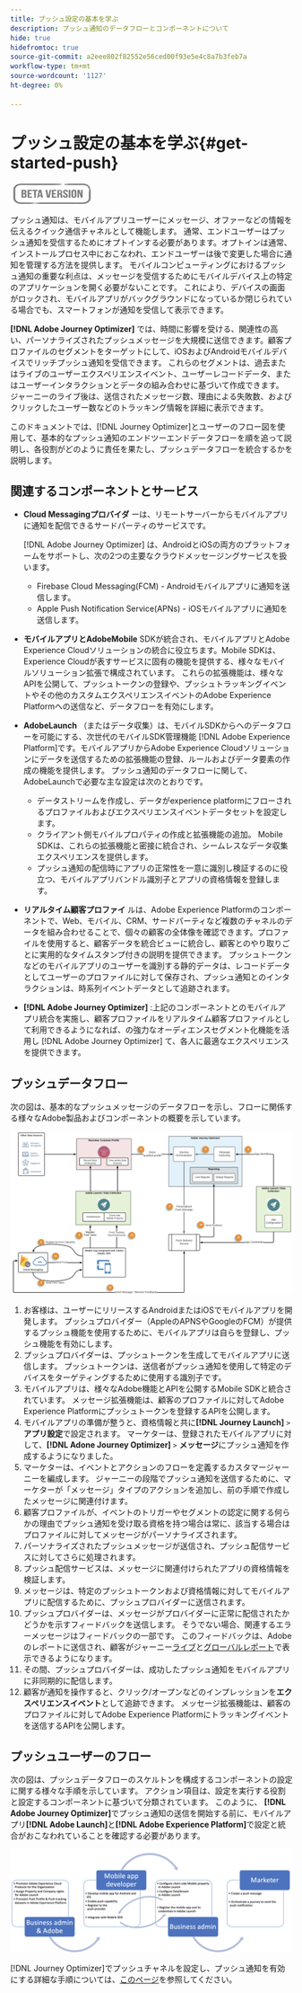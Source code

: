 ```yaml
---
title: プッシュ設定の基本を学ぶ
description: プッシュ通知のデータフローとコンポーネントについて
hide: true
hidefromtoc: true
source-git-commit: a2eee802f82552e56ced00f93e5e4c8a7b3feb7a
workflow-type: tm+mt
source-wordcount: '1127'
ht-degree: 0%

---
```


# プッシュ設定の基本を学ぶ{#get-started-push}

![](assets/do-not-localize/badge.png)

プッシュ通知は、モバイルアプリユーザーにメッセージ、オファーなどの情報を伝えるクイック通信チャネルとして機能します。 通常、エンドユーザーはプッシュ通知を受信するためにオプトインする必要があります。オプトインは通常、インストールプロセス中におこなわれ、エンドユーザーは後で変更した場合に通知を管理する方法を提供します。 モバイルコンピューティングにおけるプッシュ通知の重要な利点は、メッセージを受信するためにモバイルデバイス上の特定のアプリケーションを開く必要がないことです。 これにより、デバイスの画面がロックされ、モバイルアプリがバックグラウンドになっているか閉じられている場合でも、スマートフォンが通知を受信して表示できます。

**[!DNL Adobe Journey Optimizer]**  では、時間に影響を受ける、関連性の高い、パーソナライズされたプッシュメッセージを大規模に送信できます。顧客プロファイルのセグメントをターゲットにして、iOSおよびAndroidモバイルデバイスでリッチプッシュ通知を受信できます。 これらのセグメントは、過去またはライブのユーザーエクスペリエンスイベント、ユーザーレコードデータ、またはユーザーインタラクションとデータの組み合わせに基づいて作成できます。 ジャーニーのライブ後は、送信されたメッセージ数、理由による失敗数、およびクリックしたユーザー数などのトラッキング情報を詳細に表示できます。

このドキュメントでは、[!DNL Journey Optimizer]とユーザーのフロー図を使用して、基本的なプッシュ通知のエンドツーエンドデータフローを順を追って説明し、各役割がどのように責任を果たし、プッシュデータフローを統合するかを説明します。


## 関連するコンポーネントとサービス

* **Cloud Messagingプロバイダ** ーは、リモートサーバーからモバイルアプリに通知を配信できるサードパーティのサービスです。

   [!DNL Adobe Journey Optimizer]  は、AndroidとiOSの両方のプラットフォームをサポートし、次の2つの主要なクラウドメッセージングサービスを扱います。
   * Firebase Cloud Messaging(FCM) - Androidモバイルアプリに通知を送信します。
   * Apple Push Notification Service(APNs) - iOSモバイルアプリに通知を送信します。

* **モバイルアプリとAdobeMobile** SDKが統合され、モバイルアプリとAdobe Experience Cloudソリューションの統合に役立ちます。Mobile SDKは、Experience Cloudが表すサービスに固有の機能を提供する、様々なモバイルソリューション拡張で構成されています。 これらの拡張機能は、様々なAPIを公開して、プッシュトークンの登録や、プッシュトラッキングイベントやその他のカスタムエクスペリエンスイベントのAdobe Experience Platformへの送信など、データフローを有効にします。

* **AdobeLaunch** （またはデータ収集）は、モバイルSDKからへのデータフローを可能にする、次世代のモバイルSDK管理機能 [!DNL Adobe Experience Platform]です。モバイルアプリからAdobe Experience Cloudソリューションにデータを送信するための拡張機能の登録、ルールおよびデータ要素の作成の機能を提供します。 プッシュ通知のデータフローに関して、AdobeLaunchで必要な主な設定は次のとおりです。

   * データストリームを作成し、データがexperience platformにフローされるプロファイルおよびエクスペリエンスイベントデータセットを設定します。
   * クライアント側モバイルプロパティの作成と拡張機能の追加。 Mobile SDKは、これらの拡張機能と密接に統合され、シームレスなデータ収集エクスペリエンスを提供します。
   * プッシュ通知の配信時にアプリの正常性を一意に識別し検証するのに役立つ、モバイルアプリバンドル識別子とアプリの資格情報を登録します。

* **リアルタイム顧客プロファイ** ルは、Adobe Experience Platformのコンポーネントで、Web、モバイル、CRM、サードパーティなど複数のチャネルのデータを組み合わせることで、個々の顧客の全体像を確認できます。プロファイルを使用すると、顧客データを統合ビューに統合し、顧客とのやり取りごとに実用的なタイムスタンプ付きの説明を提供できます。 プッシュトークンなどのモバイルアプリのユーザーを識別する静的データは、レコードデータとしてユーザーのプロファイルに対して保存され、プッシュ通知とのインタラクションは、時系列イベントデータとして追跡されます。

* **[!DNL Adobe Journey Optimizer]** :上記のコンポーネントとのモバイルアプリ統合を実施し、顧客プロファイルをリアルタイム顧客プロファイルとして利用できるようになれば、の強力なオーディエンスセグメント化機能を活用し [!DNL Adobe Journey Optimizer]  て、各人に最適なエクスペリエンスを提供できます。


## プッシュデータフロー

次の図は、基本的なプッシュメッセージのデータフローを示し、フローに関係する様々なAdobe製品およびコンポーネントの概要を示しています。

![](assets/push-flow.png)


1. お客様は、ユーザーにリリースするAndroidまたはiOSでモバイルアプリを開発します。 プッシュプロバイダー（AppleのAPNSやGoogleのFCM）が提供するプッシュ機能を使用するために、モバイルアプリは自らを登録し、プッシュ機能を有効にします。
1. プッシュプロバイダーは、プッシュトークンを生成してモバイルアプリに送信します。 プッシュトークンは、送信者がプッシュ通知を使用して特定のデバイスをターゲティングするために使用する識別子です。
1. モバイルアプリは、様々なAdobe機能とAPIを公開するMobile SDKと統合されています。 メッセージ拡張機能は、顧客のプロファイルに対してAdobe Experience Platformにプッシュトークンを登録するAPIを公開します。
1. モバイルアプリの準備が整うと、資格情報と共に&#x200B;**[!DNL Journey Launch]** `>` **アプリ設定**で設定されます。
マーケターは、登録されたモバイルアプリに対して、**[!DNL Adone Journey Optimizer]** `>` **メッセージ**&#x200B;にプッシュ通知を作成するようになりました。
1. マーケターは、イベントとアクションのフローを定義するカスタマージャーニーを編成します。 ジャーニーの段階でプッシュ通知を送信するために、マーケターが「メッセージ」タイプのアクションを追加し、前の手順で作成したメッセージに関連付けます。
1. 顧客プロファイルが、イベントのトリガーやセグメントの認定に関する何らかの理由でプッシュ通知を受け取る資格を持つ場合は常に、該当する場合はプロファイルに対してメッセージがパーソナライズされます。
1. パーソナライズされたプッシュメッセージが送信され、プッシュ配信サービスに対してさらに処理されます。
1. プッシュ配信サービスは、メッセージに関連付けられたアプリの資格情報を検証します。
1. メッセージは、特定のプッシュトークンおよび資格情報に対してモバイルアプリに配信するために、プッシュプロバイダーに送信されます。
1. プッシュプロバイダーは、メッセージがプロバイダーに正常に配信されたかどうかを示すフィードバックを送信します。 そうでない場合、関連するエラーメッセージはフィードバックの一部です。 このフィードバックは、Adobeのレポートに送信され、顧客がジャーニー[ライブ](reports/live-report.md)と[グローバルレポート](reports/global-report.md)で表示できるようになります。
1. その間、プッシュプロバイダーは、成功したプッシュ通知をモバイルアプリに非同期的に配信します。
1. 顧客が通知を操作すると、クリック/オープンなどのインプレッションを&#x200B;**エクスペリエンスイベント**&#x200B;として追跡できます。 メッセージ拡張機能は、顧客のプロファイルに対してAdobe Experience Platformにトラッキングイベントを送信するAPIを公開します。

## プッシュユーザーのフロー

次の図は、プッシュデータフローのスケルトンを構成するコンポーネントの設定に関する様々な手順を示しています。 アクション項目は、設定を実行する役割と設定するコンポーネントに基づいて分類されています。 このように、 **[!DNL Adobe Journey Optimizer]**&#x200B;でプッシュ通知の送信を開始する前に、モバイルアプリ&#x200B;**[!DNL Adobe Launch]**&#x200B;と&#x200B;**[!DNL Adobe Experience Platform]**&#x200B;で設定と統合がおこなわれていることを確認する必要があります。

![](assets/user-flow.png)

[!DNL Journey Optimizer]でプッシュチャネルを設定し、プッシュ通知を有効にする詳細な手順については、[このページ](push-configuration.md)を参照してください。